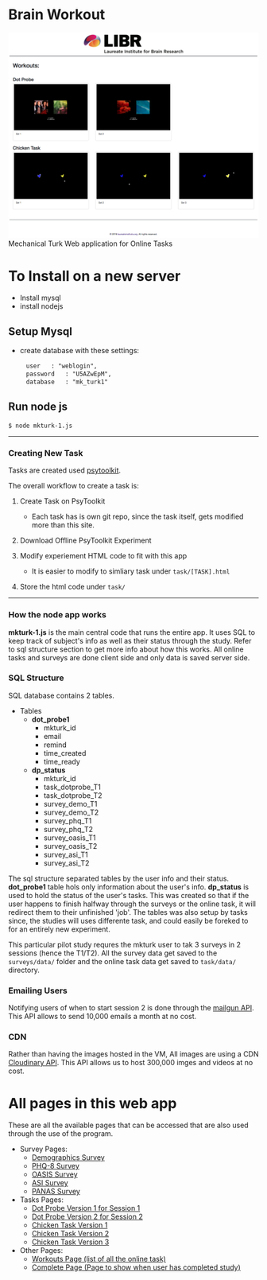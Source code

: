 # Brain Workout
![alt text](tasks.png "Logo Title Text 1")
Mechanical Turk Web application for Online Tasks


# To Install on a new server
- Install mysql
- install nodejs

## Setup Mysql
- create database with these settings:
```
     user	: "weblogin",
     password	: "U5AZwEpM",
     database	: "mk_turk1"
```

## Run node js
```
$ node mkturk-1.js
```


---

### Creating New Task
Tasks are created used [psytoolkit](https://www.psytoolkit.org/). 

The overall workflow to create a task is:
1) Create Task on PsyToolkit
	* Each task has is own git repo, since the task itself, gets modified more than this site.
2) Download Offline PsyToolkit Experiment
3) Modify experiement HTML code to fit with this app
	* It is easier to modify to simliary task under `task/[TASK].html`

4) Store the html code under `task/`

---
### How the node app works

**mkturk-1.js** is the main central code that runs the entire app. It uses SQL to keep track of subject's info as well as their status through the study.
Refer to sql structure section to get more info about how this works. All online tasks and surveys are done client side and only data is saved server side.

### SQL Structure

SQL database contains 2 tables. 

* Tables
	* **dot_probe1** 
		- mkturk_id
		- email
		- remind
		- time_created
		- time_ready
	* **dp_status**
		- mkturk_id
		- task_dotprobe_T1
		- task_dotprobe_T2
		- survey_demo_T1
		- survey_demo_T2
		- survey_phq_T1
		- survey_phq_T2
		- survey_oasis_T1
		- survey_oasis_T2
		- survey_asi_T1
		- survey_asi_T2

The sql structure separated tables by the user info and their status. **dot_probe1** table hols only information about the user's info. **dp_status** is used to hold the status of the user's tasks. This was created so that if the user happens to finish halfway through the surveys or the online task, it will redirect them to their unfinished 'job'. The tables was also setup by tasks since, the studies will uses differente task, and could easily be foreked to for an entirely new experiment.

This particular pilot study requres the mkturk user to tak 3 surveys in 2 sessions (hence the T1/T2). All the survey data get saved to the `surveys/data/` folder and the online task data get saved to `task/data/` directory.

### Emailing Users
Notifying users of when to start session 2 is done through the [mailgun API](https://www.mailgun.com/). This API allows to send 10,000 emails a month at no cost. 

### CDN
Rather than having the images hosted in the VM, All images are using a CDN [Cloudinary API](https://cloudinary.com/). This API allows us to host 300,000 imges and videos at no cost.


# All pages in this web app
These are all the available pages that can be accessed that are also used through the use of the program.


* Survey Pages:
	- [Demographics Survey](http://brainworkout.paulus.libr.net/?survey=demo)
	- [PHQ-8 Survey](http://brainworkout.paulus.libr.net/?survey=phq)
	- [OASIS Survey](http://brainworkout.paulus.libr.net/?survey=oasis)
	- [ASI Survey](http://brainworkout.paulus.libr.net/?survey=asi)
	- [PANAS Survey](http://brainworkout.paulus.libr.net/?survey=panas)
* Tasks Pages:
	- [Dot Probe Version 1 for Session 1](http://brainworkout.paulus.libr.net/?task=dotprobe&session=1)
	- [Dot Probe Version 2 for Session 2](http://brainworkout.paulus.libr.net/?task=dotprobe&session=2)
	- [Chicken Task Version 1](http://brainworkout.paulus.libr.net/?task=chicken&session=1)
	- [Chicken Task Version 2](http://brainworkout.paulus.libr.net/?task=chicken&session=2)
	- [Chicken Task Version 3](http://brainworkout.paulus.libr.net/?task=chicken&session=3)
* Other Pages:
	- [Workouts Page (list of all the online task)](http://brainworkout.paulus.libr.net/workouts)
	- [Complete Page (Page to show when user has completed study)](http://brainworkout.paulus.libr.net/completed)



